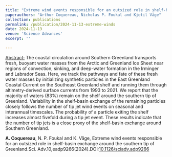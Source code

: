 ```yaml
---
title: "Extreme wind events responsible for an outsized role in shelf-basin exchange around the southern tip of Greenland"
paperauthors: "Arthur Coquereau, Nicholas P. Foukal and Kjetil Våge"
collection: publications
permalink: /publication/2024-11-13-extreme-winds
date: 2024-11-13
venue: 'Science Advances'
excerpt: ''

---
```

<u>Abstract:</u> The coastal circulation around Southern Greenland transports fresh, buoyant water masses from the Arctic and Greenland Ice Sheet near regions of convection, sinking, and deep-water formation in the Irminger and Labrador Seas. Here, we track the pathways and fate of these fresh water masses by initializing synthetic particles in the East Greenland Coastal Current on the Southeast Greenland shelf and running them through altimetry-derived surface currents from 1993 to 2021. We report that the majority of waters (83%) remain on the shelf around the southern tip of Greenland. Variability in the shelf-basin exchange of the remaining particles closely follows the number of tip jet wind events on seasonal and interannual timescales. The probability of a particle exiting the shelf increases almost fivefold during a tip jet event. These results indicate that the number of tip jets is a close proxy of the shelf-basin exchange around Southern Greenland.

**A. Coquereau**, N. P. Foukal and K. Våge, Extreme wind events responsible for an outsized role in shelf-basin exchange around the southern tip of Greenland.Sci. Adv.10,eadp9266(2024).DOI:[10.1126/sciadv.adp9266](https://doi.org/10.1126/sciadv.adp9266)
